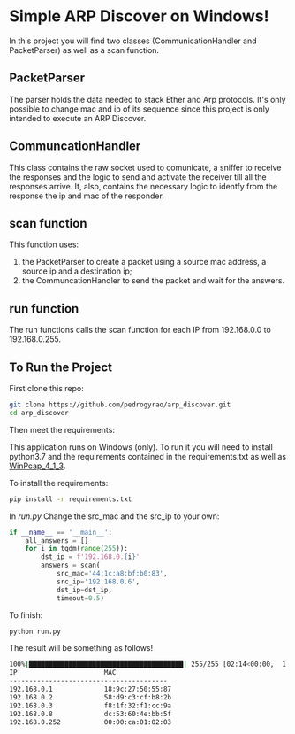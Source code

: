 # Simple ARP Discover on Windows!

In this project you will find two classes (CommunicationHandler and PacketParser) as well as a scan function.

## PacketParser

The parser holds the data needed to stack Ether and Arp protocols. It's only possible to change mac and ip of its sequence since this project is only intended to execute an ARP Discover.

## CommuncationHandler

This class contains the raw socket used to comunicate, a sniffer to receive the responses and the logic to send and activate the receiver till all the responses arrive.
It, also, contains the necessary logic to identfy from the response the ip and mac of the responder.

## scan function

This function uses:

1. the PacketParser to create a packet using a source mac address, a source ip and a destination ip;
1. the CommuncationHandler to send the packet and wait for the answers.

## run function

The run functions calls the scan function for each IP from 192.168.0.0 to 192.168.0.255.

## To Run the Project

First clone this repo:

```bash
git clone https://github.com/pedrogyrao/arp_discover.git
cd arp_discover
```

Then meet the requirements:

This application runs on Windows (only). To run it you will need to install python3.7 and the requirements contained in the requirements.txt as well as [WinPcap_4_1_3](https://www.winpcap.org/install/default.htm).

To install the requirements:
```bash
pip install -r requirements.txt
```

In *run.py* Change the src_mac and the src_ip to your own:

```python
if __name__ == '__main__':
    all_answers = []
    for i in tqdm(range(255)):
        dst_ip = f'192.168.0.{i}'
        answers = scan(
            src_mac='44:1c:a8:bf:b0:83',
            src_ip='192.168.0.6',
            dst_ip=dst_ip,
            timeout=0.5)
```

To finish:

```bash
python run.py
```

The result will be something as follows!

```bash
100%|███████████████████████████████████████| 255/255 [02:14<00:00,  1.89it/s]
IP                      MAC
----------------------------------------
192.168.0.1             18:9c:27:50:55:87
192.168.0.2             58:d9:c3:cf:b8:2b
192.168.0.3             f8:1f:32:f1:cc:9a
192.168.0.8             dc:53:60:4e:bb:5f
192.168.0.252           00:00:ca:01:02:03
```
